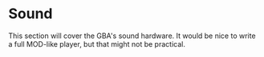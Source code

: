 # Sound

This section will cover the GBA's sound hardware.  It would be nice to write a full MOD-like player, but that might not be practical.



